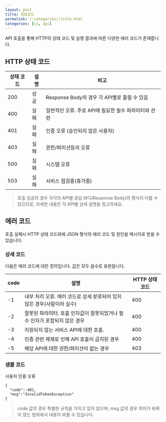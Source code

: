 ```yaml
---
layout: post
title: 응답코드
permalink: /:categories/:title.html
categories: [v1, api]
---
```

API 호출을 통해 HTTP의 상태 코드 및 실행 결과에 따른 다양한 에러 코드가 존재합니다.

## HTTP 상태 코드

|상태 코드|설명	|비고|
|--|--|--|
|200|성공|Response Body의 경우 각 API별로 틀릴 수 있음|
|400|실패|일반적인 오류. 주로 API에 필요한 필수 파라미터와 관련|
|401|실패|인증 오류 (승인되지 않은 사용자)|
|403|실패	|권한/퍼미션등의 오류|
|500|실패|시스템 오류|
|503|실패|서비스 점검중(휴가중)|

> 호출 성공의 경우 각각의 API별 응답 바디(Response Body)의 형식이 다를 수 있으므로, 자세한 내용은 각 API별 상세 설명을 참고하세요.

## 에러 코드
호출 실패시 HTTP 상태 코드외에 JSON 형식의 에러 코드 및 원인을 메시지로 받을 수 있습니다.

### 상세 코드
다음은 에러 코드에 대한 정의입니다. 값은 모두 음수로 표현됩니다.

|code	|설명	|HTTP 상태 코드|
|--|--|--|
|-1	|내부 처리 오류. 에러 코드로 상세 분류되어 있지 않은 경우(사람이라 실수)|	400|
|-2	|잘못된 파라미터. 호출 인자값이 잘못되었거나 필수 인자가 포함되지 않은 경우	|400|
|-3	|지원되지 않는 서비스 API에 대한 호출. 	|400|
|-4	|인증 관련 제재로 인해 API 호출이 금지된 경우	|400|
|-5	|해당 API에 대한 권한/퍼미션이 없는 경우	|403|

### 샘플 코드
사용자 인증 오류

```{language-json}
{
  "code":-401,
  "msg":"InvalidTokenException"
}
```
> code 값의 경우 특별한 규칙을 가지고 있지 않으며, msg 값의 경우 의미가 바뀌지 않는 범위에서 내용이 바뀔 수 있습니다.
